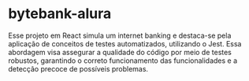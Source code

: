 # bytebank-alura
Esse projeto em React simula um internet banking e destaca-se pela aplicação de conceitos de testes automatizados, utilizando o Jest. Essa abordagem visa assegurar a qualidade do código por meio de testes robustos, garantindo o correto funcionamento das funcionalidades e a detecção precoce de possíveis problemas.
